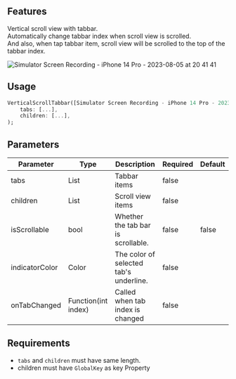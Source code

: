 ## Features

Vertical scroll view with tabbar.  
Automatically change tabbar index when scroll view is scrolled.   
And also, when tap tabbar item, scroll view will be scrolled to the top of the tabbar index.   

![Simulator Screen Recording - iPhone 14 Pro - 2023-08-05 at 20 41 41](https://github.com/sejun2/vertical_scroll_tabbar/assets/33044667/44a398b9-b9bd-4b5f-857d-46840c42d3aa)


## Usage

```dart
VerticalScrollTabbar([Simulator Screen Recording - iPhone 14 Pro - 2023-08-05 at 20.31.57.mp4](..%2F..%2FDesktop%2FSimulator%20Screen%20Recording%20-%20iPhone%2014%20Pro%20-%202023-08-05%20at%2020.31.57.mp4)
    tabs: [...],
    children: [...],
);
```

## Parameters

| Parameter | Type         | Description                            | Required | Default |
| --- |--------------|----------------------------------------|----------|--------|
| tabs | List<Widget> | Tabbar items                           | false | |
| children | List<Widget> | Scroll view items                      | false | |
 | isScrollable | bool         | Whether the tab bar is scrollable.     | false | false|
 | indicatorColor | Color       | The color of selected tab's underline. | false | |
 | onTabChanged | Function(int index) | Called when tab index is changed       | false | |


## Requirements
 - `tabs` and `children` must have same length.    
 - children must have `GlobalKey` as key Property
